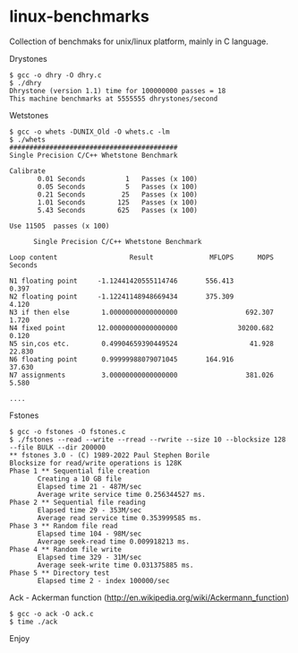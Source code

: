 linux-benchmarks
================

Collection of benchmaks for unix/linux platform, mainly in C language.

Drystones

	$ gcc -o dhry -O dhry.c
	$ ./dhry
	Dhrystone (version 1.1) time for 100000000 passes = 18
	This machine benchmarks at 5555555 dhrystones/second

Wetstones

	$ gcc -o whets -DUNIX_Old -O whets.c -lm
	$ ./whets
	##########################################
	Single Precision C/C++ Whetstone Benchmark

	Calibrate
	       0.01 Seconds          1   Passes (x 100)
	       0.05 Seconds          5   Passes (x 100)
	       0.21 Seconds         25   Passes (x 100)
	       1.01 Seconds        125   Passes (x 100)
	       5.43 Seconds        625   Passes (x 100)

	Use 11505  passes (x 100)

          Single Precision C/C++ Whetstone Benchmark

	Loop content                  Result              MFLOPS      MOPS   Seconds

	N1 floating point     -1.12441420555114746       556.413              0.397
	N2 floating point     -1.12241148948669434       375.309              4.120
	N3 if then else        1.00000000000000000                 692.307    1.720
	N4 fixed point        12.00000000000000000               30200.682    0.120
	N5 sin,cos etc.        0.49904659390449524                  41.928   22.830
	N6 floating point      0.99999988079071045       164.916             37.630
	N7 assignments         3.00000000000000000                 381.026    5.580

	....

Fstones

	$ gcc -o fstones -O fstones.c
	$ ./fstones --read --write --rread --rwrite --size 10 --blocksize 128 --file BULK --dir 200000
	** fstones 3.0 - (C) 1989-2022 Paul Stephen Borile
	Blocksize for read/write operations is 128K
	Phase 1 ** Sequential file creation 
		   Creating a 10 GB file
		   Elapsed time 21 - 487M/sec
		   Average write service time 0.256344527 ms.
	Phase 2 ** Sequential file reading 
		   Elapsed time 29 - 353M/sec
		   Average read service time 0.353999585 ms.
	Phase 3 ** Random file read 
		   Elapsed time 104 - 98M/sec
		   Average seek-read time 0.009918213 ms.
	Phase 4 ** Random file write 
		   Elapsed time 329 - 31M/sec
		   Average seek-write time 0.031375885 ms.
	Phase 5 ** Directory test 
		   Elapsed time 2 - index 100000/sec

Ack - Ackerman function (http://en.wikipedia.org/wiki/Ackermann_function)

	$ gcc -o ack -O ack.c
	$ time ./ack


Enjoy
